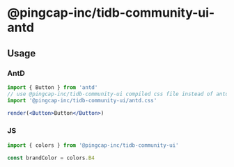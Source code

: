 # @pingcap-inc/tidb-community-ui-antd

## Usage

### AntD

```jsx
import { Button } from 'antd'
// use @pingcap-inc/tidb-community-ui compiled css file instead of antd's.
import '@pingcap-inc/tidb-community-ui/antd.css'

render(<Button>Button</Button>)
```

### JS

```js
import { colors } from '@pingcap-inc/tidb-community-ui'

const brandColor = colors.B4
```
